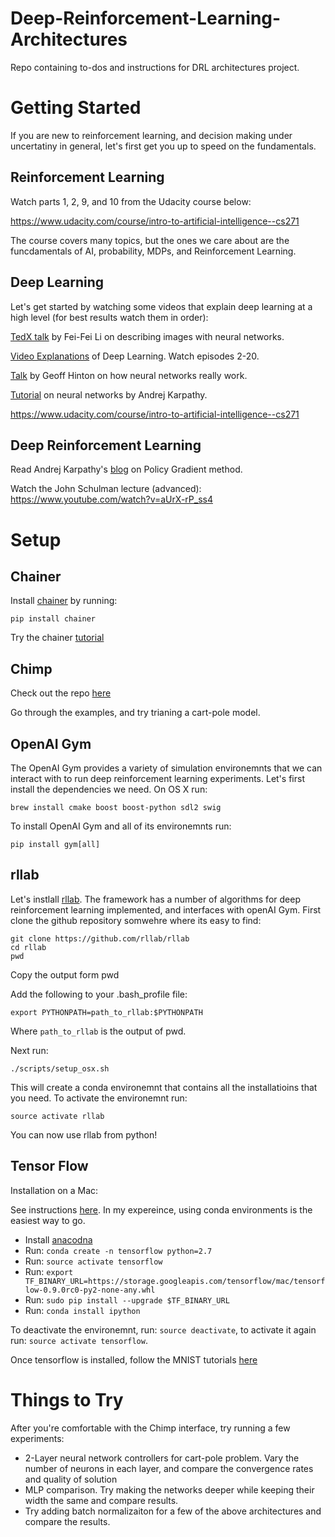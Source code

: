 # Deep-Reinforcement-Learning-Architectures
Repo containing to-dos and instructions for DRL architectures project. 


# Getting Started

If you are new to reinforcement learning, and decision making under uncertatiny in general, let's first get you up to speed on the fundamentals. 

## Reinforcement Learning

Watch parts 1, 2, 9, and 10 from the Udacity course below:

https://www.udacity.com/course/intro-to-artificial-intelligence--cs271

The course covers many topics, but the ones we care about are the funcdamentals of AI, probability, MDPs, and Reinforcement Learning.

## Deep Learning

Let's get started by watching some videos that explain deep learning at a high level (for best results watch them in order):

[TedX talk](https://www.ted.com/talks/fei_fei_li_how_we_re_teaching_computers_to_understand_pictures?language=en) by Fei-Fei Li on describing images with neural networks. 

[Video Explanations](https://www.youtube.com/channel/UC9OeZkIwhzfv-_Cb7fCikLQ/videos) of Deep Learning. Watch episodes 2-20.

[Talk](https://www.youtube.com/watch?v=l2dVjADTEDU&feature=youtu.be) by Geoff Hinton on how neural networks really work. 

[Tutorial](http://karpathy.github.io/neuralnets/) on neural networks by Andrej Karpathy. 

https://www.udacity.com/course/intro-to-artificial-intelligence--cs271

## Deep Reinforcement Learning

Read Andrej Karpathy's [blog](http://karpathy.github.io/2016/05/31/rl/) on Policy Gradient method.


Watch the John Schulman lecture (advanced):
https://www.youtube.com/watch?v=aUrX-rP_ss4


# Setup

## Chainer

Install [chainer](https://github.com/pfnet/chainer) by running: 

```
pip install chainer 
```

Try the chainer [tutorial](http://docs.chainer.org/en/stable/tutorial/basic.html)


## Chimp

Check out the repo [here](https://github.com/sisl/Chimp/graphs/traffic)

Go through the examples, and try trianing a cart-pole model.

## OpenAI Gym

The OpenAI Gym provides a variety of simulation environemnts that we can interact with to run deep reinforcement learning experiments. Let's first install the dependencies we need. On OS X run:

```
brew install cmake boost boost-python sdl2 swig
```
To install OpenAI Gym and all of its environemnts run:

```
pip install gym[all]
```

## rllab

Let's instlall [rllab](https://github.com/rllab/rllab). The framework has a number of algorithms for deep reinforcement learning implemented, and interfaces with openAI Gym. First clone the github repository somwehre where its easy to find:
```
git clone https://github.com/rllab/rllab
cd rllab
pwd
```
Copy the output form pwd

Add the following to your .bash_profile file:
```
export PYTHONPATH=path_to_rllab:$PYTHONPATH
```

Where `path_to_rllab` is the output of pwd. 

Next run:
```
./scripts/setup_osx.sh
```

This will create a conda environemnt that contains all the installatioins that you need. To activate the environemnt run:
```
source activate rllab
```
You can now use rllab from python!




## Tensor Flow

Installation on a Mac:

See instructions [here](https://www.tensorflow.org/versions/r0.9/get_started/os_setup.html#anaconda-installation). In my expereince, using conda environments is the easiest way to go.

* Install [anacodna](https://www.continuum.io/downloads)
* Run: `conda create -n tensorflow python=2.7`
* Run: `source activate tensorflow`
* Run: `export TF_BINARY_URL=https://storage.googleapis.com/tensorflow/mac/tensorflow-0.9.0rc0-py2-none-any.whl`
* Run: `sudo pip install --upgrade $TF_BINARY_URL`
* Run: `conda install ipython`

To deactivate the environemnt, run: `source deactivate`, to activate it again run: `source activate tensorflow`.

Once tensorflow is installed, follow the MNIST tutorials [here](https://www.tensorflow.org/versions/r0.9/tutorials/mnist/beginners/index.html)

# Things to Try

After you're comfortable with the Chimp interface, try running a few experiments:

* 2-Layer neural network controllers for cart-pole problem. Vary the number of neurons in each layer, and compare the convergence rates and quality of solution
* MLP comparison. Try making the networks deeper while keeping their width the same and compare results.
* Try adding batch normalizaiton for a few of the above architectures and compare the results.
